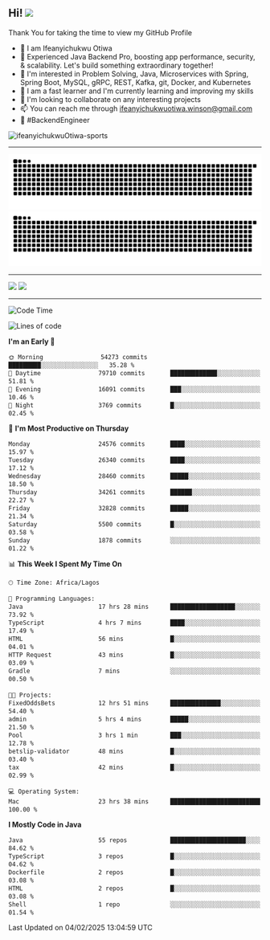 <!-- BLOG-POST-LIST:START --><!-- BLOG-POST-LIST:END -->

## Hi! <img src="https://media.giphy.com/media/hvRJCLFzcasrR4ia7z/giphy.gif" width="4%"> 

Thank You for taking the time to view my GitHub Profile

- 👋 I am Ifeanyichukwu Otiwa
- 🚀 Experienced Java Backend Pro, boosting app performance, security, & scalability. Let's build something extraordinary together!
- 👀 I'm interested in Problem Solving, Java, Microservices with Spring, Spring Boot, MySQL, gRPC, REST, Kafka, git, Docker, and Kubernetes
- 🌱 I am a fast learner and I'm currently learning and improving my skills
- 💞️ I'm looking to collaborate on any interesting projects
- 📫 You can reach me through ifeanyichukwuotiwa.winson@gmail.com
- 🚀 #BackendEngineer

<p align="left" marginTop="10px"> <img src="https://komarev.com/ghpvc/?username=ifeanyichukwuOtiwa-sports&label=Profile%20views&color=0e75b6&style=for-the-badge" alt="ifeanyichukwuOtiwa-sports" /> </p>

***

<!--🐍📈SNAKEGRAPH / 🌐WEBSITE: https://github.com/Platane/snk -->
![github contribution grid snake animation](https://raw.githubusercontent.com/ifeanyichukwuOtiwa-sports/ifeanyichukwuOtiwa-sports/output/github-contribution-grid-snake-dark.svg#gh-dark-mode-only)![github contribution grid snake animation](https://raw.githubusercontent.com/ifeanyichukwuOtiwa-sports/ifeanyichukwuOtiwa-sports/output/github-contribution-grid-snake.svg#gh-light-mode-only)

***

<p float="left">
  <img float="left" src="https://github-readme-stats.vercel.app/api?username=ifeanyichukwuOtiwa-sports&count_private=true&include_all_commits=true&theme=react&show_icons=true" />
  <img float="right" src="https://github-readme-stats.vercel.app/api/top-langs/?username=ifeanyichukwuOtiwa-sports&layout=compact&show_icons=true&theme=react" /> 
</p>

***



<!--START_SECTION:waka-->
![Code Time](http://img.shields.io/badge/Code%20Time-3%2C423%20hrs%2038%20mins-blue)

![Lines of code](https://img.shields.io/badge/From%20Hello%20World%20I%27ve%20Written-38.3%20million%20lines%20of%20code-blue)

**I'm an Early 🐤** 

```text
🌞 Morning                54273 commits       █████████░░░░░░░░░░░░░░░░   35.28 % 
🌆 Daytime                79710 commits       █████████████░░░░░░░░░░░░   51.81 % 
🌃 Evening                16091 commits       ███░░░░░░░░░░░░░░░░░░░░░░   10.46 % 
🌙 Night                  3769 commits        █░░░░░░░░░░░░░░░░░░░░░░░░   02.45 % 
```
📅 **I'm Most Productive on Thursday** 

```text
Monday                   24576 commits       ████░░░░░░░░░░░░░░░░░░░░░   15.97 % 
Tuesday                  26340 commits       ████░░░░░░░░░░░░░░░░░░░░░   17.12 % 
Wednesday                28460 commits       █████░░░░░░░░░░░░░░░░░░░░   18.50 % 
Thursday                 34261 commits       ██████░░░░░░░░░░░░░░░░░░░   22.27 % 
Friday                   32828 commits       █████░░░░░░░░░░░░░░░░░░░░   21.34 % 
Saturday                 5500 commits        █░░░░░░░░░░░░░░░░░░░░░░░░   03.58 % 
Sunday                   1878 commits        ░░░░░░░░░░░░░░░░░░░░░░░░░   01.22 % 
```


📊 **This Week I Spent My Time On** 

```text
🕑︎ Time Zone: Africa/Lagos

💬 Programming Languages: 
Java                     17 hrs 28 mins      ██████████████████░░░░░░░   73.92 % 
TypeScript               4 hrs 7 mins        ████░░░░░░░░░░░░░░░░░░░░░   17.49 % 
HTML                     56 mins             █░░░░░░░░░░░░░░░░░░░░░░░░   04.01 % 
HTTP Request             43 mins             █░░░░░░░░░░░░░░░░░░░░░░░░   03.09 % 
Gradle                   7 mins              ░░░░░░░░░░░░░░░░░░░░░░░░░   00.50 % 

🐱‍💻 Projects: 
FixedOddsBets            12 hrs 51 mins      ██████████████░░░░░░░░░░░   54.40 % 
admin                    5 hrs 4 mins        █████░░░░░░░░░░░░░░░░░░░░   21.50 % 
Pool                     3 hrs 1 min         ███░░░░░░░░░░░░░░░░░░░░░░   12.78 % 
betslip-validator        48 mins             █░░░░░░░░░░░░░░░░░░░░░░░░   03.40 % 
tax                      42 mins             █░░░░░░░░░░░░░░░░░░░░░░░░   02.99 % 

💻 Operating System: 
Mac                      23 hrs 38 mins      █████████████████████████   100.00 % 
```

**I Mostly Code in Java** 

```text
Java                     55 repos            █████████████████████░░░░   84.62 % 
TypeScript               3 repos             █░░░░░░░░░░░░░░░░░░░░░░░░   04.62 % 
Dockerfile               2 repos             █░░░░░░░░░░░░░░░░░░░░░░░░   03.08 % 
HTML                     2 repos             █░░░░░░░░░░░░░░░░░░░░░░░░   03.08 % 
Shell                    1 repo              ░░░░░░░░░░░░░░░░░░░░░░░░░   01.54 % 
```




 Last Updated on 04/02/2025 13:04:59 UTC
<!--END_SECTION:waka-->

<!--
<p align="center">
![trophy](https://github-profile-trophy.vercel.app/?username=ifeanyichukwuOtiwa-sports&theme=onedark) (https://github.com/ryo-ma/github-profile-trophy)
</p>
-->

<!---
ifeanyi-otiwa/ifeanyi-otiwa is a ✨ special ✨ repository because its `README.md` (this file) appears on your GitHub profile.
You can click the Preview link to take a look at your changes.
--->
